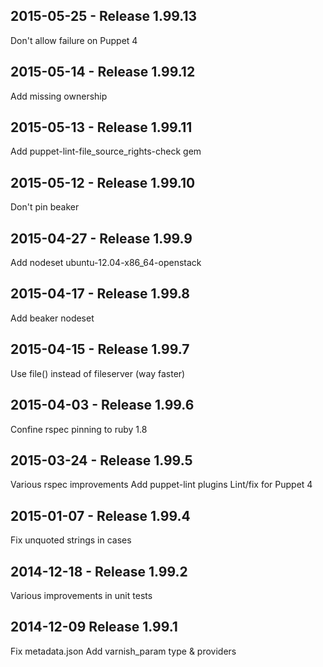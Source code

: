 ## 2015-05-25 - Release 1.99.13

Don't allow failure on Puppet 4

## 2015-05-14 - Release 1.99.12

Add missing ownership

## 2015-05-13 - Release 1.99.11

Add puppet-lint-file_source_rights-check gem

## 2015-05-12 - Release 1.99.10

Don't pin beaker

## 2015-04-27 - Release 1.99.9

Add nodeset ubuntu-12.04-x86_64-openstack

## 2015-04-17 - Release 1.99.8

Add beaker nodeset

## 2015-04-15 - Release 1.99.7

Use file() instead of fileserver (way faster)

## 2015-04-03 - Release 1.99.6

Confine rspec pinning to ruby 1.8

## 2015-03-24 - Release 1.99.5

Various rspec improvements
Add puppet-lint plugins
Lint/fix for Puppet 4

## 2015-01-07 - Release 1.99.4

Fix unquoted strings in cases

## 2014-12-18 - Release 1.99.2

Various improvements in unit tests

## 2014-12-09 Release 1.99.1

Fix metadata.json
Add varnish_param type & providers

